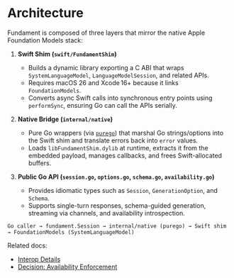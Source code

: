 # Architecture

Fundament is composed of three layers that mirror the native Apple Foundation Models stack:

1. **Swift Shim (`swift/FundamentShim`)**  
   - Builds a dynamic library exporting a C ABI that wraps `SystemLanguageModel`, `LanguageModelSession`, and related APIs.  
   - Requires macOS 26 and Xcode 16+ because it links `FoundationModels`.  
   - Converts async Swift calls into synchronous entry points using `performSync`, ensuring Go can call the APIs serially.

2. **Native Bridge (`internal/native`)**  
   - Pure Go wrappers (via [`purego`](https://github.com/ebitengine/purego)) that marshal Go strings/options into the Swift shim and translate errors back into `error` values.  
   - Loads `libFundamentShim.dylib` at runtime, extracts it from the embedded payload, manages callbacks, and frees Swift-allocated buffers.

3. **Public Go API (`session.go`, `options.go`, `schema.go`, `availability.go`)**  
   - Provides idiomatic types such as `Session`, `GenerationOption`, and `Schema`.  
   - Supports single-turn responses, schema-guided generation, streaming via channels, and availability introspection.

```text
Go caller → fundament.Session → internal/native (purego) → Swift shim → FoundationModels (SystemLanguageModel)
```

Related docs:

- [Interop Details](interop.md)
- [Decision: Availability Enforcement](../../decisions/notes/availability.md)
